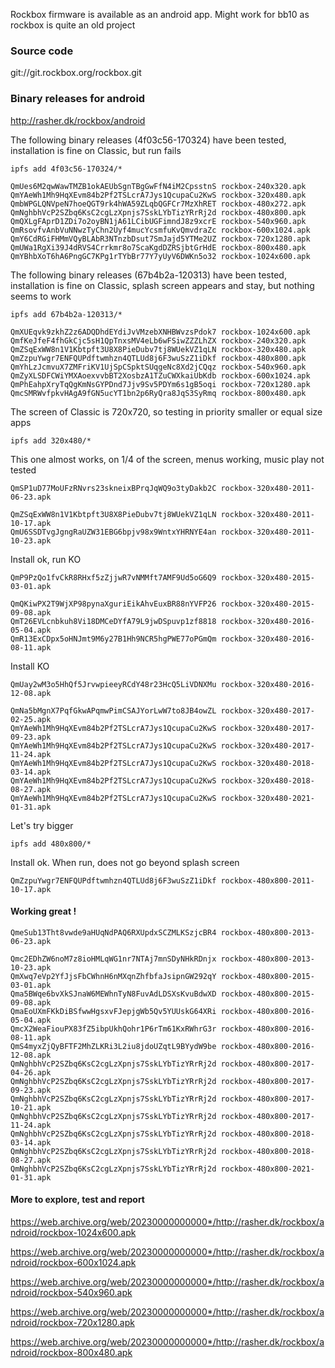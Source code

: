 
Rockbox firmware is available as an android app. Might work for bb10 as rockbox is quite an old project


### Source code

git://git.rockbox.org/rockbox.git


### Binary releases for android



http://rasher.dk/rockbox/android

The following binary releases (4f03c56-170324) have been tested, installation is fine on Classic, but run fails

```
ipfs add 4f03c56-170324/*

QmUes6M2qwWawTMZB1okAEUbSgnTBgGwFfN4iM2CpsstnS rockbox-240x320.apk
QmYAeWh1Mh9HqXEvm84b2Pf2TSLcrA7Jys1QcupaCu2KwS rockbox-320x480.apk
QmbWPGLQNVpeN7hoeQGT9rk4hWA59ZLqbQGFCr7MzXhRET rockbox-480x272.apk
QmNghbhVcP2SZbq6KsC2cgLzXpnjs7SskLYbTizYRrRj2d rockbox-480x800.apk
QmQXLgFAprD1ZDi7o2oyBN1jA61LCibUGFimndJ8z9xcrE rockbox-540x960.apk
QmRsovfvAnbVuNNwzTyChn2Uyf4mucYcsmfuKvQmvdraZc rockbox-600x1024.apk
QmY6CdRGiFHMmVQyBLAbR3NTnzbDsut7SmJajd5YTMe2UZ rockbox-720x1280.apk
QmUWa1RgXi39J4dRVS4Crrkmr8o7ScaKgdDZRSjbtGrHdE rockbox-800x480.apk
QmYBhbXoT6hA6PngGC7KPg1rTYbBr77Y7yUyV6DWKn5o32 rockbox-1024x600.apk
```


The following binary releases (67b4b2a-120313) have been tested, installation is fine on Classic, splash screen appears and stay, but nothing seems to work

```
ipfs add 67b4b2a-120313/*

QmXUEqvk9zkhZ2z6ADQDhdEYdiJvVMzebXNHBWvzsPdok7 rockbox-1024x600.apk
QmfKeJfeF4fhGkCjc5sH1QpTnxsMV4eLb6wFSiwZZZLhZX rockbox-240x320.apk
QmZSqExWW8n1V1Kbtpft3U8X8PieDubv7tj8WUekVZ1qLN rockbox-320x480.apk
QmZzpuYwgr7ENFQUPdftwmhzn4QTLUd8j6F3wuSzZ1iDkf rockbox-480x800.apk
QmYhLzJcmvuX7ZMFriKV1UjSpCSpktSUqgeNc8Xd2jCQqz rockbox-540x960.apk
QmZyXLSDFCWiYMXAoexvvbBT2XosbzA1TZuCWXkaiUbKdb rockbox-600x1024.apk
QmPhEahpXryTqQgKmNsGYPDnd7Jjv9Sv5PDYm6s1gB5oqi rockbox-720x1280.apk
QmcSMRWvfpkvHAgA9fGN5ucYT1bn2p6RyQra8JqS3SyRmq rockbox-800x480.apk

```

The screen of Classic is 720x720, so testing in priority smaller or equal size apps

``` 
ipfs add 320x480/*
``` 


This one almost works, on 1/4 of the screen, menus working, music play not tested
```
QmSP1uD77MoUFzRNvrs23skneixBPrqJqWQ9o3tyDakb2C rockbox-320x480-2011-06-23.apk
```

```
QmZSqExWW8n1V1Kbtpft3U8X8PieDubv7tj8WUekVZ1qLN rockbox-320x480-2011-10-17.apk
QmU6SSDTvgJgngRaUZW31EBG6bpjv98x9WntxYHRNYE4an rockbox-320x480-2011-10-23.apk
```

Install ok, run KO
```
QmP9PzQo1fvCkR8RHxf5zZjjwR7vNMMft7AMF9Ud5oG6Q9 rockbox-320x480-2015-03-01.apk
```

```
QmQKiwPX2T9WjXP98pynaXguriEikAhvEuxBR88nYVFP26 rockbox-320x480-2015-09-08.apk
QmT26EVLcnbkuh8Vi18DMCeDYfA79L9jwDSpuvp1zf8818 rockbox-320x480-2016-05-04.apk
QmR13ExCDpx5oHNJmt9M6y27B1Hh9NCR5hgPWE77oPGmQm rockbox-320x480-2016-08-11.apk
```

Install KO
```
QmUay2wM3o5HhQf5JrvwpieeyRCdY48r23HcQ5LiVDNXMu rockbox-320x480-2016-12-08.apk
```
 
```
QmNa5bMgnX7PqfGkwAPqmwPimCSAJYorLwW7to8JB4owZL rockbox-320x480-2017-02-25.apk
QmYAeWh1Mh9HqXEvm84b2Pf2TSLcrA7Jys1QcupaCu2KwS rockbox-320x480-2017-09-23.apk
QmYAeWh1Mh9HqXEvm84b2Pf2TSLcrA7Jys1QcupaCu2KwS rockbox-320x480-2017-11-24.apk
QmYAeWh1Mh9HqXEvm84b2Pf2TSLcrA7Jys1QcupaCu2KwS rockbox-320x480-2018-03-14.apk
QmYAeWh1Mh9HqXEvm84b2Pf2TSLcrA7Jys1QcupaCu2KwS rockbox-320x480-2018-08-27.apk
QmYAeWh1Mh9HqXEvm84b2Pf2TSLcrA7Jys1QcupaCu2KwS rockbox-320x480-2021-01-31.apk
```



Let's try bigger

```
ipfs add 480x800/*
```

Install ok. When run, does not go beyond splash screen
```
QmZzpuYwgr7ENFQUPdftwmhzn4QTLUd8j6F3wuSzZ1iDkf rockbox-480x800-2011-10-17.apk
```

#### Working great !
```
QmeSub13Tht8vwde9aHUqNdPAQ6RXUpdxSCZMLKSzjcBR4 rockbox-480x800-2013-06-23.apk
```

```
Qmc2EDhZW6noM7z8ioHMLqWG1nr7NTAj7mnSDyNHkRDnjx rockbox-480x800-2013-10-23.apk
QmXwq7eVp2YfJjsFbCWhnH6nMXqnZhfbfaJsipnGW292qY rockbox-480x800-2015-03-01.apk
Qma5BWqe6bvXkSJnaW6MEWhnTyN8FuvAdLDSXsKvuBdwXD rockbox-480x800-2015-09-08.apk
QmaEoUXmFKkDiBSfwwHgsxvFJepjgWb5Qv5YUUskG64XRi rockbox-480x800-2016-05-04.apk
QmcX2WeaFiouPX83fZ5ibpUkhQohr1P6rTm61KxRWhrG3r rockbox-480x800-2016-08-11.apk
QmS4myxZjQyBFTF2MhZLKRi3L2iu8jdoUZqtL9BYydW9be rockbox-480x800-2016-12-08.apk
QmNghbhVcP2SZbq6KsC2cgLzXpnjs7SskLYbTizYRrRj2d rockbox-480x800-2017-04-26.apk
QmNghbhVcP2SZbq6KsC2cgLzXpnjs7SskLYbTizYRrRj2d rockbox-480x800-2017-09-23.apk
QmNghbhVcP2SZbq6KsC2cgLzXpnjs7SskLYbTizYRrRj2d rockbox-480x800-2017-10-21.apk
QmNghbhVcP2SZbq6KsC2cgLzXpnjs7SskLYbTizYRrRj2d rockbox-480x800-2017-11-24.apk
QmNghbhVcP2SZbq6KsC2cgLzXpnjs7SskLYbTizYRrRj2d rockbox-480x800-2018-03-14.apk
QmNghbhVcP2SZbq6KsC2cgLzXpnjs7SskLYbTizYRrRj2d rockbox-480x800-2018-08-27.apk
QmNghbhVcP2SZbq6KsC2cgLzXpnjs7SskLYbTizYRrRj2d rockbox-480x800-2021-01-31.apk

```



#### More to explore, test and report

https://web.archive.org/web/20230000000000*/http://rasher.dk/rockbox/android/rockbox-1024x600.apk

https://web.archive.org/web/20230000000000*/http://rasher.dk/rockbox/android/rockbox-600x1024.apk

https://web.archive.org/web/20230000000000*/http://rasher.dk/rockbox/android/rockbox-540x960.apk

https://web.archive.org/web/20230000000000*/http://rasher.dk/rockbox/android/rockbox-720x1280.apk

https://web.archive.org/web/20230000000000*/http://rasher.dk/rockbox/android/rockbox-800x480.apk
